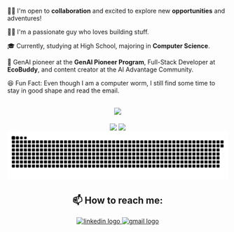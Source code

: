 🤝🏼 I'm open to **collaboration** and excited to explore new **opportunities** and adventures!

👨‍💻 I'm a passionate guy who loves building stuff.

🎓 Currently, studying at High School, majoring in **Computer Science**.

🚀 GenAI pioneer at the **GenAI Pioneer Program**, Full-Stack Developer at **EcoBuddy**, and content creator at the AI Advantage Community.

😆 Fun Fact: Even though I am a computer worm, I still find some time to stay in good shape and read the email.

<br/>
<div align=center>
  <img src="https://github-profile-summary-cards.vercel.app/api/cards/profile-details?username=Kumala3&theme=2077" />
  <br/>
  <br/>
  <img src="https://github-readme-stats.vercel.app/api/top-langs/?username=Kumala3&layout=compact&theme=tokyonight&langs_count=8"/>
  <img src="https://github-readme-stats.vercel.app/api?username=Kumala3&count_private=true&show_icons=true&theme=radical&hide=contribs&show=prs_merged&bg_color=141321&hide_border=true&ring_color=00ffc8&title_color=ff0055&card_width=350&text_color=03d8f3">
  <img src="https://github.com/Kumala3/Kumala3/blob/output/github-contribution-grid-snake-dark.svg" />
</div>

<h2 align="center">📫 How to reach me:</h1>
<div align="center">
  <a href="https://www.linkedin.com/in/kostek-sytnyk/">
    <img src="https://img.shields.io/static/v1?message=LinkedIn&logo=linkedin&label=&color=0077B5&logoColor=white&labelColor=&style=flat" height="35" alt="linkedin logo"
    />
  </a>
  <a href="mailto:ksytnik73kwer@gmail.com">
    <img src="https://img.shields.io/static/v1?message=Gmail&logo=gmail&label=&color=D14836&logoColor=white&labelColor=&style=flat" height="35" alt="gmail logo"  />
  </a>
</div>

